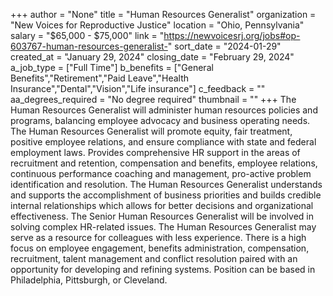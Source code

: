 +++
author = "None"
title = "Human Resources Generalist"
organization = "New Voices for Reproductive Justice"
location = "Ohio, Pennsylvania"
salary = "$65,000 - $75,000"
link = "https://newvoicesrj.org/jobs#op-603767-human-resources-generalist-"
sort_date = "2024-01-29"
created_at = "January 29, 2024"
closing_date = "February 29, 2024"
a_job_type = ["Full Time"]
b_benefits = ["General Benefits","Retirement","Paid Leave","Health Insurance","Dental","Vision","Life insurance"]
c_feedback = ""
aa_degrees_required = "No degree required"
thumbnail = ""
+++
The Human Resources Generalist will administer human resources policies and programs, balancing employee advocacy and business operating needs. The Human Resources Generalist will promote equity, fair treatment, positive employee relations, and ensure compliance with state and federal employment laws. Provides comprehensive HR support in the areas of recruitment and retention, compensation and benefits, employee relations, continuous performance coaching and management, pro-active problem identification and resolution. The Human Resources Generalist understands and supports the accomplishment of business priorities and builds credible internal relationships which allows for better decisions and organizational effectiveness. The Senior Human Resources Generalist will be involved in solving complex HR-related issues. The Human Resources Generalist may serve as a resource for colleagues with less experience. There is a high focus on employee engagement, benefits administration, compensation, recruitment, talent management and conflict resolution paired with an opportunity for developing and refining systems.   Position can be based in Philadelphia, Pittsburgh, or Cleveland.